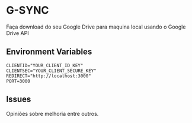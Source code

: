 # G-SYNC
Faça download do seu Google Drive para maquina local usando o Google Drive API

## Environment Variables
```
CLIENTID="YOUR_CLIENT_ID_KEY"
CLIENTSEC="YOUR_CLIENT_SECURE_KEY"
REDIRECT="http://localhost:3000"
PORT=3000
```

## Issues
Opiniões sobre melhoria entre outros.